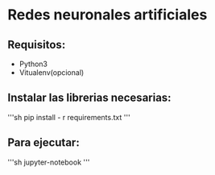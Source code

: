 # Redes neuronales artificiales
## Requisitos:
* Python3
* Vitualenv(opcional)

## Instalar las librerias necesarias:
'''sh
pip install - r requirements.txt
'''

## Para ejecutar:
'''sh
jupyter-notebook
'''